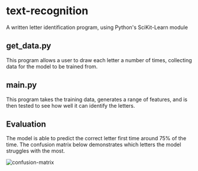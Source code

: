 # text-recognition
A written letter identification program, using Python's SciKit-Learn module

## get_data.py

This program allows a user to draw each letter a number of times, collecting data for the model to be trained from. 

## main.py

This program takes the training data, generates a range of features, and is then tested to see how well it can identify the letters. 

## Evaluation

The model is able to predict the correct letter first time around 75% of the time. The confusion matrix below demonstrates which letters the model struggles with the most.

![confusion-matrix](https://github.com/brixt01/text-recognition/assets/109489475/2b116219-4a76-4d30-8bdc-9555dcf1b537)

